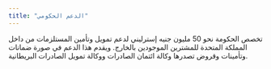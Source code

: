 ```yaml
---
title: "الدعم الحكومي"
---
```

تخصص الحكومة نحو 50 مليون جنيه إسترليني لدعم تمويل وتأمين المستلزمات من داخل المملكة المتحدة للمشترين الموجودين بالخارج. ويقدم هذا الدعم في صورة ضمانات وتأمينات وقروض تصدرها وكالة ائتمان الصادرات ووكالة تمويل الصادرات البريطانية.
